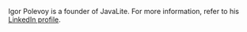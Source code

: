 Igor Polevoy is a founder of JavaLite. For more information,
refer to his [LinkedIn profile](https://www.linkedin.com/in/ipolevoy).